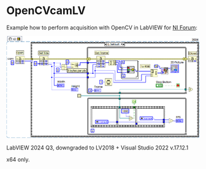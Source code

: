 # OpenCVcamLV
Example how to perform acquisition with OpenCV in LabVIEW for [NI Forum](https://forums.ni.com/t5/LabVIEW/Labview-community-and-IMAQdx/m-p/4410512#M1299707):

![](assets/OpenCVcamSnippet.png)

LabVIEW 2024 Q3, downgraded to LV2018 + Visual Studio 2022 v.17.12.1

x64 only.

